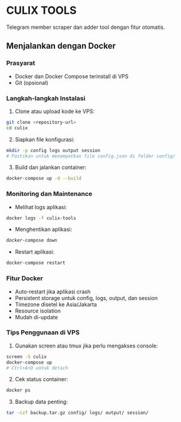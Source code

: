 # CULIX TOOLS

Telegram member scraper dan adder tool dengan fitur otomatis.

## Menjalankan dengan Docker

### Prasyarat
- Docker dan Docker Compose terinstall di VPS
- Git (opsional)

### Langkah-langkah Instalasi

1. Clone atau upload kode ke VPS:
```bash
git clone <repository-url>
cd culix
```

2. Siapkan file konfigurasi:
```bash
mkdir -p config logs output session
# Pastikan untuk menempatkan file config.json di folder config/
```

3. Build dan jalankan container:
```bash
docker-compose up -d --build
```

### Monitoring dan Maintenance

- Melihat logs aplikasi:
```bash
docker logs -f culix-tools
```

- Menghentikan aplikasi:
```bash
docker-compose down
```

- Restart aplikasi:
```bash
docker-compose restart
```

### Fitur Docker

- Auto-restart jika aplikasi crash
- Persistent storage untuk config, logs, output, dan session
- Timezone disetel ke Asia/Jakarta
- Resource isolation
- Mudah di-update

### Tips Penggunaan di VPS

1. Gunakan screen atau tmux jika perlu mengakses console:
```bash
screen -S culix
docker-compose up
# Ctrl+A+D untuk detach
```

2. Cek status container:
```bash
docker ps
```

3. Backup data penting:
```bash
tar -czf backup.tar.gz config/ logs/ output/ session/
``` 